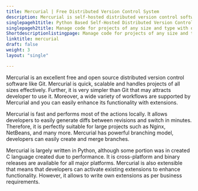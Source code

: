 ```yaml
---
title: Mercurial | Free Distributed Version Control System
description: Mercurial is self-hosted distributed version control software that supports plain and binary files. It's simple, fast and handle projects of any sizes.
singlepageh1title: Python Based Self-Hosted Distributed Version Control System
singlepageh2title: Manage code for projects of any size and type with one of the most popular free and open source cross-platform distributed version control software.
Shortdescriptionlistingpage: Manage code for projects of any size and type with one of the most popular free and open source cross-platform distributed version control software.
linktitle: mercurial
draft: false
weight: 3
layout: "single"

---
```


Mercurial is an excellent free and open source distributed version control software like Git. Mercurial is quick, scalable and handles projects of all sizes effectively. Further, it is very simpler than Git that may attracts developer to use it. Moreover, a wide variety of workflows are supported by Mercurial and you can easily enhance its functionality with extensions.

Mercurial is fast and performs most of the actions locally. It allows developers to easily generate diffs between revisions and switch in minutes. Therefore, it is perfectly suitable for large projects such as Nginx, NetBeans, and many more. Mercurial has powerful branching model, developers can easily create and merge branches.

Mercurial is largely written in Python, although some portion was in created C language created due to performance. It is cross-platform and binary releases are available for all major platforms. Mercurial is also extensible that means that developers can activate existing extensions to enhance functionality. However, it allows to write own extensions as per business requirements.